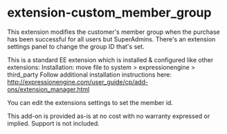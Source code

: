 extension-custom_member_group
=============================

This extension modifies the customer's member group when the purchase has been successful for all users but SuperAdmins. There's an extension settings panel to change the group ID that's set. 

This is a standard EE extension which is installed & configured like other extensions: 
Installation: move file to system > expressionengine > third_party 
Follow additional installation instructions here: 
http://expressionengine.com/user_guide/cp/add-ons/extension_manager.html


You can edit the extensions settings to set the member id. 




This add-on is provided as-is at no cost with no warranty expressed or implied. Support is not included. 